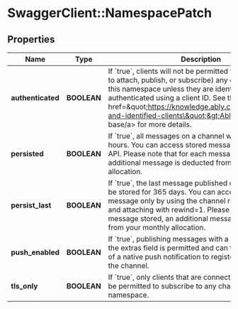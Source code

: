 # SwaggerClient::NamespacePatch

## Properties
Name | Type | Description | Notes
------------ | ------------- | ------------- | -------------
**authenticated** | **BOOLEAN** | If &#x60;true&#x60;, clients will not be permitted to use (including to attach, publish, or subscribe) any channels within this namespace unless they are identified, that is, authenticated using a client ID. See the &lt;a href&#x3D;\&quot;https://knowledge.ably.com/authenticated-and-identified-clients\&quot;&gt;Ably knowledge base/a&gt; for more details. | [optional] [default to false]
**persisted** | **BOOLEAN** | If &#x60;true&#x60;, all messages on a channel will be stored for 24 hours. You can access stored messages via the History API. Please note that for each message stored, an additional message is deducted from your monthly allocation. | [optional] [default to false]
**persist_last** | **BOOLEAN** | If &#x60;true&#x60;, the last message published on a channel will be stored for 365 days. You can access the stored message only by using the channel rewind mechanism and attaching with rewind&#x3D;1. Please note that for each message stored, an additional message is deducted from your monthly allocation. | [optional] [default to false]
**push_enabled** | **BOOLEAN** | If &#x60;true&#x60;, publishing messages with a push payload in the extras field is permitted and can trigger the delivery of a native push notification to registered devices for the channel. | [optional] [default to false]
**tls_only** | **BOOLEAN** | If &#x60;true&#x60;, only clients that are connected using TLS will be permitted to subscribe to any channels within this namespace. | [optional] [default to false]

